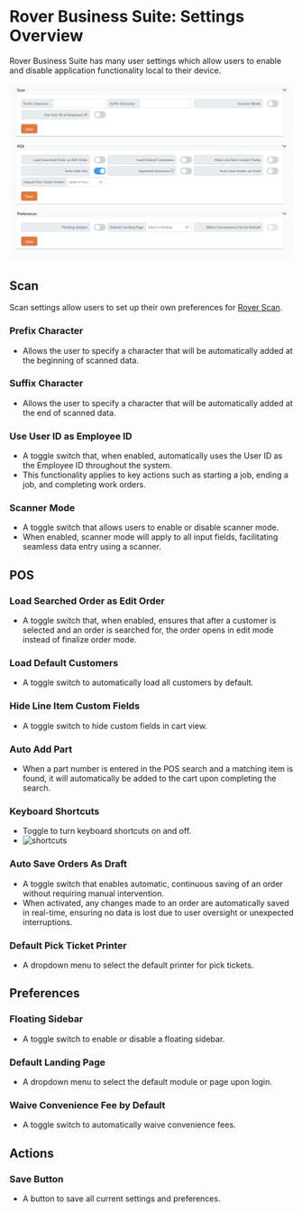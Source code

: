 # Rover Business Suite: Settings Overview

<PageHeader />

Rover Business Suite has many user settings which allow users to enable and disable application functionality local to their device.

![Rover Scan Logo](./rover-web-settings.png)

## Scan

Scan settings allow users to set up their own preferences for [Rover Scan](../scan/README.md).

### Prefix Character
- Allows the user to specify a character that will be automatically added at the beginning of scanned data.

### Suffix Character
- Allows the user to specify a character that will be automatically added at the end of scanned data.

### Use User ID as Employee ID
- A toggle switch that, when enabled, automatically uses the User ID as the Employee ID throughout the system.
- This functionality applies to key actions such as starting a job, ending a job, and completing work orders.

### Scanner Mode
- A toggle switch that allows users to enable or disable scanner mode.
- When enabled, scanner mode will apply to all input fields, facilitating seamless data entry using a scanner.

## POS

### Load Searched Order as Edit Order
- A toggle switch that, when enabled, ensures that after a customer is selected and an order is searched for, the order opens in edit mode instead of finalize order mode.

### Load Default Customers
- A toggle switch to automatically load all customers by default.

### Hide Line Item Custom Fields
- A toggle switch to hide custom fields in cart view.

### Auto Add Part
- When a part number is entered in the POS search and a matching item is found, it will automatically be added to the cart upon completing the search.

### Keyboard Shortcuts
- Toggle to turn keyboard shortcuts on and off.
- <img width="197" alt="shortcuts" src="https://github.com/user-attachments/assets/880f9c8b-5c73-4091-887f-8ea2b57f889c" />

### Auto Save Orders As Draft
- A toggle switch that enables automatic, continuous saving of an order without requiring manual intervention.
- When activated, any changes made to an order are automatically saved in real-time, ensuring no data is lost due to user oversight or unexpected interruptions.

### Default Pick Ticket Printer
- A dropdown menu to select the default printer for pick tickets.

## Preferences

### Floating Sidebar
- A toggle switch to enable or disable a floating sidebar.

### Default Landing Page
- A dropdown menu to select the default module or page upon login.

### Waive Convenience Fee by Default
- A toggle switch to automatically waive convenience fees.

## Actions

### Save Button
- A button to save all current settings and preferences.

<PageFooter />
